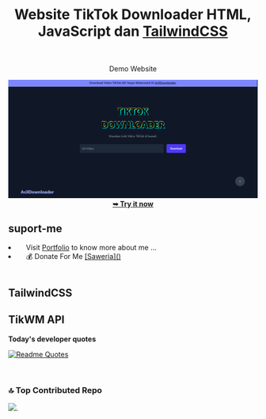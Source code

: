 <div align="center">
<h1>Website TikTok Downloader HTML, JavaScript dan <a href="https://tailwindcss.com/">TailwindCSS</a></h2><br></h1>
<p>Demo Website</p>
<img src="https://raw.githubusercontent.com/nazrilacil/tiktokDownloader/refs/heads/main/src/png/preview.png"/>
  <br>
<a href="https://nazrilacil.github.io/tiktokDownloader/"><strong>➥ Try it now</strong></a>
</div>

## suport-me
  <li align="left">&nbsp;&nbsp;&nbsp;&nbsp;Visit  <a href="https://cilboy04.github.io/nazrilacilportofolio/" target="_blank">Portfolio</a> to know more about me ...</li>
    <li align="left">&nbsp;&nbsp;&nbsp;&nbsp;💰 Donate For Me
  <a href="https://saweria.co/acil04" target="_blank">[Saweria]()</a></li>
<br>

## TailwindCSS 


## TikWM API
<strong>Today's developer quotes</strong>

[![Readme Quotes](https://quotes-github-readme.vercel.app/api?type=horizontal&theme=swift&border=true)](https://github.com/piyushsuthar/github-readme-quotes)

<br>

### 🔝 Top Contributed Repo

![](https://github-contributor-stats.vercel.app/api?username=cilboy04&limit=5&theme=dark&combine_all_yearly_contributions=true).
